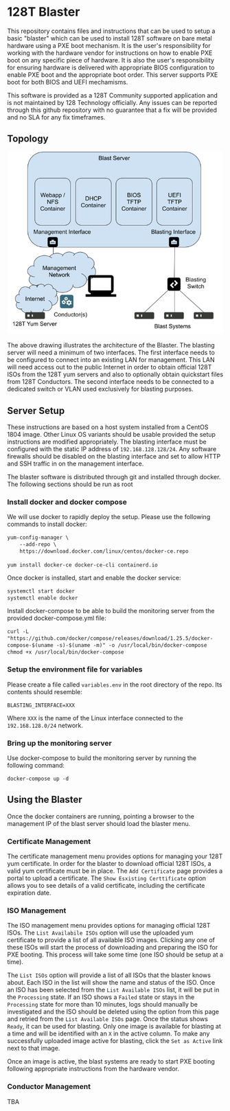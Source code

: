 # 128T Blaster #

This repository contains files and instructions that can be used to setup a basic "blaster" which can be used to install 128T software on bare metal hardware using a PXE boot mechanism.  It is the user's responsibility for working with the hardware vendor for instructions on how to enable PXE boot on any specific piece of hardware.  It is also the user's responsibility for ensuring hardware is delivered with appropriate BIOS configuration to enable PXE boot and the appropriate boot order.  This server supports PXE boot for both BIOS and UEFI mechamisms.

This software is provided as a 128T Community supported application and is not maintained by 128 Technology officially.  Any issues can be reported through this github repository with no guarantee that a fix will be provided and no SLA for any fix timeframes.

## Topology ##

![Blasting Architecture](./Blaster.png)

The above drawing illustrates the architecture of the Blaster.  The blasting server will need a minimum of two interfaces.  The first interface needs to be configured to connect into an existing LAN for management.  This LAN will need access out to the public Internet in order to obtain official 128T ISOs from the 128T yum servers and also to optionally obtain quickstart files from 128T Conductors.  The second interface needs to be connected to a dedicated switch or VLAN used exclusively for blasting purposes.

## Server Setup ##
These instructions are based on a host system installed from a CentOS 1804 image.  Other Linux OS variants should be usable provided the setup instructions are modified appropriately.  The blasting interface must be configured with the static IP address of `192.168.128.128/24`.  Any software firewalls should be disabled on the blasting interface and set to allow HTTP and SSH traffic in on the management interface.

The blaster software is distributed through git and installed through docker.  The following sections should be run as root

### Install docker and docker compose ###
We will use docker to rapidly deploy the setup.  Please use the following commands to install docker:
```
yum-config-manager \
    --add-repo \
    https://download.docker.com/linux/centos/docker-ce.repo

yum install docker-ce docker-ce-cli containerd.io
```

Once docker is installed, start and enable the docker service:
```
systemctl start docker
systemctl enable docker
```

Install docker-compose to be able to build the monitoring server from the provided docker-compose.yml file:
```
curl -L "https://github.com/docker/compose/releases/download/1.25.5/docker-compose-$(uname -s)-$(uname -m)" -o /usr/local/bin/docker-compose
chmod +x /usr/local/bin/docker-compose
```

### Setup the environment file for variables  ###
Please create a file called `variables.env` in the root directory of the repo.  Its contents should resemble:
```
BLASTING_INTERFACE=XXX
```
Where `XXX` is the name of the Linux interface connected to the `192.168.128.0/24` network.

### Bring up the monitoring server ###
Use docker-compose to build the monitoring server by running the following command:
```
docker-compose up -d
```

## Using the Blaster ##
Once the docker containers are running, pointing a browser to the management IP of the blast server should load the blaster menu.

### Certificate Management ###
The certificate management menu provides options for managing your 128T yum certificate.  In order for the blaster to download official 128T ISOs, a valid yum certificate must be in place.  The `Add Certificate` page provides a portal to upload a certificate.  The `Show Esxisting Certtificate` option allows you to see details of a valid certificate, including the certificate expiration date.

### ISO Management ###
The ISO management menu provides options for managing official 128T ISOs.  The `List Availabile ISOs` option will use the uploaded yum certificate to provide a list of all available ISO images.  Clicking any one of these ISOs will start the process of downloading and preparing the ISO for PXE booting.  This process will take some time (one ISO should be setup at a time).

The `List ISOs` option will provide a list of all ISOs that the blaster knows about.  Each ISO in the list will show the name and status of the ISO.  Once an ISO has been selected from the `List Available ISOs` list, it will be put in the `Processing` state.  If an ISO shows a `Failed` state or stays in the `Processing` state for more than 10 minutes, logs should manually be investigated and the ISO should be deleted using the option from this page and retried from the `List Available ISOs` page.  Once the status shows `Ready`, it can be used for blasting.  Only one image is available for blasting at a time and will be identified with an `X` in the active column.  To make any successfully uploaded image active for blasting, click the `Set as Active` link next to that image.

Once an image is active, the blast systems are ready to start PXE booting following appropriate instructions from the hardware vendor.

### Conductor Management ###
TBA
